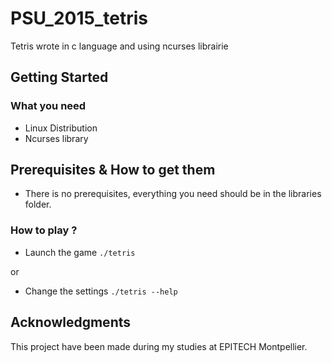 # PSU_2015_tetris

Tetris wrote in c language and using ncurses librairie

## Getting Started

### What you need

- Linux Distribution
- Ncurses library

## Prerequisites & How to get them

* There is no prerequisites, everything you need should be in the libraries folder.

### How to play ?

- Launch the game `./tetris`

or
- Change the settings `./tetris --help`

## Acknowledgments

This project have been made during my studies at EPITECH Montpellier.


